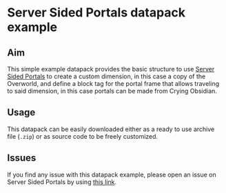 # Server Sided Portals datapack example

## Aim

This simple example datapack provides the basic structure to use [Server Sided Portals](https://github.com/Crystal-Nest/server-sided-portals) to create a custom dimension, in this case a copy of the Overworld, and define a block tag for the portal frame that allows traveling to said dimension, in this case portals can be made from Crying Obsidian.

## Usage

This datapack can be easily downloaded either as a ready to use archive file (`.zip`) or as source code to be freely customized.

## Issues

If you find any issue with this datapack example, please open an issue on Server Sided Portals by using [this link](https://github.com/Crystal-Nest/server-sided-portals/issues/new?assignees=Crystal-Spider&labels=documentation%2Cmedium+priority&projects=&template=documentation_enhancement.yml&title=%5BExample%20Datapack%5D%20...&section=Example%20Datapack).
